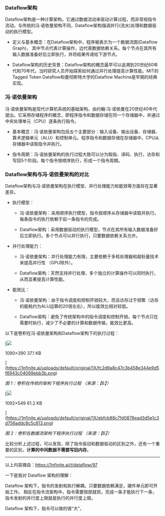 
### Dataflow架构

Dataflow架构是一种计算架构，它通过数据流动来驱动计算过程，而非常规指令流动。与传统的冯·诺依曼架构不同，Dataflow架构强调并行(流水)处理和数据驱动的执行模型。

- 定义与基本概念：在Dataflow架构中，程序被表示为一个数据流图(Dataflow Graph)， 其中节点代表计算操作，边代表数据依赖关系。每个节点在其所有输入数据准备好后立即执行，并将结果传递给下游节点。
    
- Dataflow架构的历史背景：Dataflow架构的概念最早可以追溯到20世纪60年代和70年代，当时研究人员开始探索如何通过并行处理提高计算性能。MIT的Tagged Token Dataflow和曼彻斯特大学的Dataflow Machine是早期的经典实现。
    

### [](https://1nfinite.ai/t/dataflow/97#h-3)冯·诺依曼架构

冯·诺依曼架构是现代计算机系统的基础架构，由约翰·冯·诺依曼在20世纪40年代提出。它采用存储程序的概念，即程序指令和数据存储在同一个存储器中，并通过中央处理单元（CPU）逐条执行指令。

- 基本概念：冯·诺依曼架构包括五个主要部分：输入设备、输出设备、存储器、算术逻辑单元（ALU）和控制单元。程序指令和数据存储在存储器中，CPU从存储器中读取指令并执行。
    
- 指令周期：冯·诺依曼架构的执行过程大致可以分为取指、译码、执行，访存和写回5个阶段。每个指令按顺序执行，形成一个指令周期。
    

### [](https://1nfinite.ai/t/dataflow/97#dataflow-4)Dataflow架构与冯·诺依曼架构的对比

Dataflow架构与冯·诺依曼架构在执行模型、并行处理能力和能效等方面存在显著差异。

- 执行模型：
    
    - 冯·诺依曼架构：采用顺序执行模型，指令按顺序从存储器中读取并执行。每条指令的执行依赖于前一条指令的完成。
        
    - Dataflow架构：采用数据驱动的执行模型，节点在其所有输入数据准备好后立即执行。多个节点可以并行执行，只要数据依赖关系允许。
        
- 并行处理能力：
    
    - 冯·诺依曼架构：并行处理能力有限，主要依赖于多核处理器和超标量技术来提高并行性 （GPU除外）。
        
    - Dataflow架构：天然支持并行处理，多个独立的计算操作可以同时执行，从而显著提高计算性能。
        
- 能效比：
    
    - 冯·诺依曼架构：由于指令调度和控制开销较大，而且访存过于频繁（访存的能耗约为ALU运算的20倍左右），所以能效比相对较低。
        
    - Dataflow架构：避免了传统架构中的指令调度和控制开销，每个节点只在需要时执行，减少了不必要的计算和数据传输，能效比更高。
        

以下是卷积在冯·诺依曼架构和Dataflow架构下的执行过程：

[![](https://1nfinite.ai/uploads/default/optimized/1X/fc2d9a8c47c3b458e344e9d5f6943c04069ebb3b_2_690x246.png)

1090×390 37.1 KB

](https://1nfinite.ai/uploads/default/original/1X/fc2d9a8c47c3b458e344e9d5f6943c04069ebb3b.png)

  
_图 1：卷积在传统的架构下程序执行过程 （来源：【6】）_

[![](https://1nfinite.ai/uploads/default/optimized/1X/ebfcb88c7fd0878ead3d5e1c3d756addc8c5c813_2_690x346.png)

1092×549 61.2 KB

](https://1nfinite.ai/uploads/default/original/1X/ebfcb88c7fd0878ead3d5e1c3d756addc8c5c813.png)

  
_图 2：卷积在数据流架构下程序执行过程 （来源：【6】）_

比较分析上述过程，可以发现，除了指令驱动和数据驱动的区别之外，还有一个重要的区别，**计算的中间数据不需要写回内存**。


---
以上内容摘自：https://1nfinite.ai/t/dataflow/97

一下是我对 Dataflow 架构的理解：

Dataflow 架构下，指令的发射和执行解耦。只要数据依赖满足，硬件单元即可开始工作。
相反在指令流架构中，指令需要按部就班，完成一条才能执行下一条，指令发射的并行度上限就是执行的并行度上限。

Dataflow 架构下，指令可以做的很“大”，

